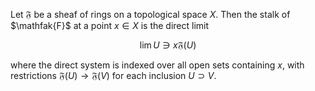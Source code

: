 Let $\mathfrak{F}$ be a sheaf of rings on a topological space $X$. Then the stalk of $\mathfak{F}$ at a point $x \in X$ is the direct limit

$$
\lim{U \ni x} \mathfrak{F}(U)
$$

where the direct system is indexed over all open sets containing $x$, with restrictions $\mathfrak{F}(U) \to \mathfrak{F}(V)$ for each inclusion $U \supset V$.
